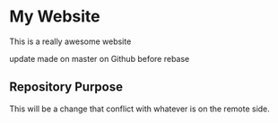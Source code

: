 # My Website

This is a really awesome website

update made on master on Github before rebase

## Repository Purpose

This will be a change that conflict with whatever is on the remote side. 
